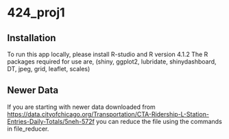 # 424_proj1

## Installation
To run this app locally, please install R-studio and R version 4.1.2
The R packages required for use are, (shiny, ggplot2, lubridate, shinydashboard, DT, jpeg, grid, leaflet, scales)

## Newer Data
If you are starting with newer data downloaded from https://data.cityofchicago.org/Transportation/CTA-Ridership-L-Station-Entries-Daily-Totals/5neh-572f
you can reduce the file using the commands in file_reducer.
